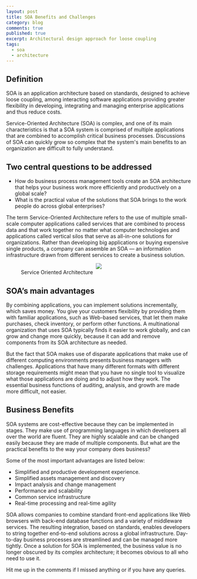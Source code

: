 ```yaml
---
layout: post
title: SOA Benefits and Challenges
category: blog
comments: true
published: true
excerpt: Architectural design approach for loose coupling
tags:
  - soa
  - architecture
---
```


## Definition

SOA is an application architecture based on standards, designed to achieve loose coupling, among interacting software applications providing greater flexibility in developing, integrating and managing enterprise applications and thus reduce costs.

Service-Oriented Architecture (SOA) is complex, and one of its main characteristics is that a SOA system is comprised of multiple applications that are combined to accomplish critical business processes. Discussions of SOA can quickly grow so complex that the system's main benefits to an organization are difficult to fully understand.

## Two central questions to be addressed

- How do business process management tools create an SOA architecture that helps your business work more efficiently and productively on a global scale?
- What is the practical value of the solutions that SOA brings to the work people do across global enterprises?

The term Service-Oriented Architecture refers to the use of multiple small-scale computer applications called services that are combined to process data and that work together no matter what computer technologies and applications called vertical silos that serve as all-in-one solutions for organizations. Rather than developing big applications or buying expensive single products, a company can assemble an SOA — an information infrastructure drawn from different services to create a business solution.

<figure>
  <center><img src="{{ site.url }}/images/blog/soa-benefits-and-challenges.jpg"></center>
  <figcaption>Service Oriented Architecture</figcaption>
</figure>

## SOA’s main advantages

By combining applications, you can implement solutions incrementally, which saves money. You give your customers flexibility by providing them with familiar applications, such as Web-based services, that let them make purchases, check inventory, or perform other functions. A multinational organization that uses SOA typically finds it easier to work globally, and can grow and change more quickly, because it can add and remove components from its SOA architecture as needed.

But the fact that SOA makes use of disparate applications that make use of different computing environments presents business managers with challenges. Applications that have many different formats with different storage requirements might mean that you have no single tool to visualize what those applications are doing and to adjust how they work. The essential business functions of auditing, analysis, and growth are made more difficult, not easier.

## Business Benefits

SOA systems are cost-effective because they can be implemented in stages. They make use of programming languages in which developers all over the world are fluent. They are highly scalable and can be changed easily because they are made of multiple components. But what are the practical benefits to the way your company does business?

Some of the most important advantages are listed below:

+ Simplified and productive development experience.
+ Simplified assets management and discovery
+ Impact analysis and change management
+ Performance and scalability
+ Common service infrastructure
+ Real-time processing and real-time agility

SOA allows companies to combine standard front-end applications like Web browsers with back-end database functions and a variety of middleware services. The resulting integration, based on standards, enables developers to string together end-to-end solutions across a global infrastructure. Day-to-day business processes are streamlined and can be managed more tightly. Once a solution for SOA is implemented, the business value is no longer obscured by its complex architecture; it becomes obvious to all who need to use it.

Hit me up in the comments if I missed anything or if you have any queries.

